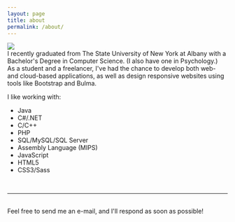 ```yaml
---
layout: page
title: about
permalink: /about/
---
```


<img class="col one right" src="/img/prof_pic.jpg">

<br/>
I recently graduated from The State University of New York at Albany with a Bachelor's Degree in Computer Science. (I also have one in Psychology.)<br>As a student and a freelancer, I've had the chance to develop both web- and cloud-based applications, as well as design responsive websites using tools like Bootstrap and Bulma.<br>

I like working with:

<ul>
	<li>Java</li>
	<li>C#/.NET</li>
	<li>C/C++</li>
	<li>PHP</li>
	<li>SQL/MySQL/SQL Server</li>
	<li>Assembly Language (MIPS)</li>
	<li>JavaScript</li>
	<li>HTML5</li>
	<li>CSS3/Sass</li>
	
</ul>


<br/>
<hr/>
<br/>
<span class="contacticon center">
	<a href="mailto:arielross92@gmail.com"><i class="fa fa-envelope-square"></i></a>
	<a href="https://github.com/aa-ross" target="_blank"><i class="fa fa-github-square"></i></a>
	<a href="https://www.linkedin.com/in/ariel-ross" target="_blank"><i class="fa fa-linkedin-square"></i></a>
</span>

<div class="col three caption">
	Feel free to send me an e-mail, and I'll respond as soon as possible!
</div>

